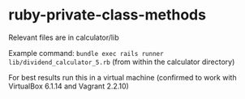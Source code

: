 # ruby-private-class-methods
Relevant files are in calculator/lib

Example command: `bundle exec rails runner lib/dividend_calculator_5.rb` (from within the calculator directory)

For best results run this in a virtual machine (confirmed to work with VirtualBox 6.1.14 and Vagrant 2.2.10)
